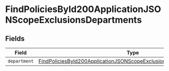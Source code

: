 # FindPoliciesById200ApplicationJSONScopeExclusionsDepartments


## Fields

| Field                                                                                                                                                                       | Type                                                                                                                                                                        | Required                                                                                                                                                                    | Description                                                                                                                                                                 |
| --------------------------------------------------------------------------------------------------------------------------------------------------------------------------- | --------------------------------------------------------------------------------------------------------------------------------------------------------------------------- | --------------------------------------------------------------------------------------------------------------------------------------------------------------------------- | --------------------------------------------------------------------------------------------------------------------------------------------------------------------------- |
| `department`                                                                                                                                                                | [FindPoliciesById200ApplicationJSONScopeExclusionsDepartmentsDepartment](../../models/operations/findpoliciesbyid200applicationjsonscopeexclusionsdepartmentsdepartment.md) | :heavy_minus_sign:                                                                                                                                                          | N/A                                                                                                                                                                         |